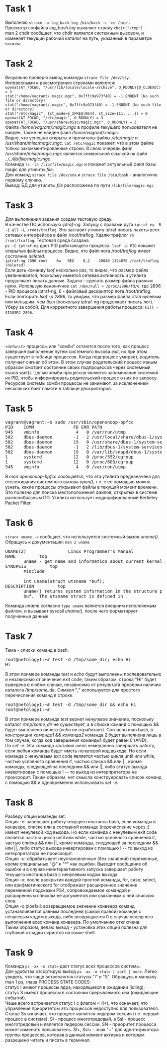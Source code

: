 # Task 1
Выполняю ``strace -o log_bash.log /bin/bash -c 'cd /tmp'``.  
Просмотр логфайла *log_bash.log* выявляет строку ``chdir("/tmp") ``.  
man 2 chdir сообщает, что chdir является системным вызовом, и изменяет текущий рабочий каталог на путь, указанный
в параметре вызова.  

# Task 2
Визуально проверю вывод команды ``strace file /dev/tty``.  
Интересными к рассмотрению строками является:  
``openat(AT_FDCWD, "/usr/lib/locale/locale-archive", O_RDONLY|O_CLOEXEC) = 3``  
``stat("/home/vagrant/.magic.mgc", 0x7ffc9a973f40) = -1 ENOENT (No such file or directory)``   
``stat("/home/vagrant/.magic", 0x7ffc9a973f40) = -1 ENOENT (No such file or directory)``  
``stat("/etc/magic", {st_mode=S_IFREG|0644, st_size=111, ...}) = 0``  
``openat(AT_FDCWD, "/etc/magic", O_RDONLY) = 3``  
``openat(AT_FDCWD, "/usr/share/misc/magic.mgc", O_RDONLY) = 3``  
Файла */home/vagrant/.magic.mgc* в профиле текущего пользователя не найден. Также не найден файл */home/vagrant/.magic*.  
Видно, что успешно открыты и прочитаны файлы */etc/magic* и */usr/share/misc/magic.mgc*. ``cat /etc/magic`` покажет, что в этом файле только закомментированные строки. В свою очередь файл */usr/share/misc/magic.mgc* является символьной ссылкой на файл *../../lib/file/magic.mgс*.  
Команда ``ls -la /lib/file/magic.mgc`` и покажет актуальный файл базы magic для утилиты *file*.  
Для команд ``strace file /dev/sda`` и ``strace file /bin/bash`` - аналогично первому случаю.  
Вывод: БД для утилиты *file* расположена по пути ``/lib/file/magic.mgc``

# Task 3
Для выполнения задания создам тестовую среду.  
В качестве ПО использую *iptraf-ng*. Запущу с правами рута ``iptraf-ng -B -i all -L /root/traflog``. Это заставит утилиту iptraf писать пакеты всех сетевых интерфейсов в файл /root/traflog. Удалю трафлог ``rm /root/traflog``. Тестовая среда создана.   
``ps -C iptraf-ng`` даст PID работающего  процесса. ``lsof -p PID`` покажет открытые файлы процесса. Видно, что файл лога */root/traflog* имеет состояние *deleted*.  
``iptraf-ng 2896 root    6w   REG    8,2    20840 1324076 /root/traflog (deleted)``  
Если дать команду *lsof* несколько раз, то видно, что размер файла увеличивается, поскольку имеется сетевая активность и утилита продолжает писать данные. Задача - сделать размер файла равным нулю. Использую каноничное ``cat /dev/null > /proc/2896/fd/6``, где 2896 - PID процесса iptraf-ng, 6 - файловый дескриптор лога /root/traflog.  
Если повторить *lsof -p 2896*, то увидим, что размер файла стал нулевым или меньшим, чем был (поскольку iptraf-ng продолжает писать лог).   
Уберу за собой. Для корректного завершения работы процесса: ``kill -SIGUSR2 2896``.  

# Task 4
``<defunct>`` процессы или "зомби" остаются после того, как процесс завершил выполнение путем системного вызова *exit*, но при этом существует в таблице процессов. Когда подпроцесс умирает, родитель получает сигнал об этом. В этом случае родительский процесс явным образом смотрит состояние своих подпроцессов через системный вызов wait(). Целью зомби процессов является запоминание системой их PID, чтобы информировать родительский процесс о них по запросу.  
Ресурсов системы зомби процессы не занимают, за исключением нескольких байт памяти в таблице дескрипторов.

# Task 5
<pre>
vagrant@vagrant:~$ sudo /usr/sbin/opensnoop-bpfcc 
PID    COMM               FD ERR PATH
945    vminfo              4   0 /var/run/utmp
582    dbus-daemon        -1   2 /usr/local/share/dbus-1/system-services
582    dbus-daemon        19   0 /usr/share/dbus-1/system-services
582    dbus-daemon        -1   2 /lib/dbus-1/system-services
582    dbus-daemon        19   0 /var/lib/snapd/dbus-1/system-services/
1      systemd            12   0 /proc/552/cgroup
1      systemd            12   0 /proc/603/cgroup
945    vminfo              4   0 /var/run/utmp
</pre>
В *man opensnoop-bpfcc* сообщается, что эта утилита преднаначена для отслеживания системного вызова *open()*, т.е. с ее помощью можно узнать, какие процессы открывают файлы в текущий момент времени. Это полезно для поиска местоположения файлов, открытых в системе разноообразным ПО. Утилита использует модицифированный Berkeley Packet Filter.

# Task 6

``strace uname -a`` сообщает, что используется системный вызов *uname()*.  
Обращусь к документации: ``man 2 uname``  
<pre>
UNAME(2)                Linux Programmer's Manual               UNAME(2)
NAME         top
       uname - get name and information about current kernel
SYNOPSIS         top
       #include <sys/utsname.h>

       int uname(struct utsname *buf);
DESCRIPTION         top
       uname() returns system information in the structure pointed to by
       buf.  The utsname struct is defined in <sys/utsname.h>:
</pre>

Команда *uname* согласно ``type uname`` является внешним исполняемым файлом, и вызывает syscall *uname()*, после чего форматирует полученные данные.   

# Task 7
Тема - списки команд в bash.  
<pre>
root@netology1:~# test -d /tmp/some_dir; echo Hi
Hi
</pre>
В этом примере команды *test* и *echo* будут выполнены последовательно и независимо от значения exit code; таким образом, строка "Hi" будет
выведена в любом случае, независимо от результата проверки наличия каталога */tmp/some_dir*. Символ ";" используется для простого перечисления 
команд в строке.   
<pre>
root@netology1:~# test -d /tmp/some_dir && echo Hi
root@netology1:~#
</pre>
В этом примере команда *test* вернет ненулевое значение, поскольку каталог */tmp/some_dir* не существует, а в списке команд с помощью && будет выполнено ничего (*echo* не отработает). Согласно man bash, в конструкции *команда1 && команда2* команда 2 будет выполнена лишь в том случае, когда код завершения команды1 будет равен 0 (AND).  
По *set -e*. Эта команда заставил шелл немедленно завершать работу, если любая команда будет иметь ненулевой код выхода. Но если команда с ненулевым exit code является частью цикла until или while, частью условного сравнения if, частью списка && или ||, кроме команды, следующей за последним && или ||, либо статус выхода инвертирован с помощью ! -- то выход из интерпретатора не происходит. Таким образом, нет смысла  конструировать список команд с помощью && и одновременно использовать *set -e*.   

# Task 8
Разберу опции команды set.  
Опция -e: завершает работу текущего инстанса bash, если команды в конвеере, списке или в составной команде (перечисление через ;) имеют ненулевой код выхода. Но если команда с ненулевым exit code является частью цикла until или while, частью условного сравнения if, частью списка && или ||, кроме команды, следующей за последним && или ||, либо статус выхода инвертирован с помощью ! -- то выход из интерпретатора не происходит.  
Опция -u: обрабатывает неустановленные (без значений) переменные, кроме специальных "@" и "*" как ошибки. Выводит сообщение об ошибке и в случае неинтерактивного запуска завершает работу текущего инстанса bash с ненулевым кодом выхода.  
Опция -x: после раскрытия каждой простой команды, for, case, select, или арифметического for отображает расширенное значение переменной подсказки PS4, сопровождаемое командой и  расширенным списком ее аргументов или связанным с ней списком слов.  
Опция -o pipefail: возвращаемое значение конвеера команд устанавливается равным последней (самой правой) команде с ненулевым кодом выхода, либо возвращается 0 в случае успешного выполнения всех команд конвеера. По умолчанию отключена.  
Таким образом, делаю вывод - установка этих опций полезна для глубокой отладки скриптов на языке shell.  

# Task 9
Команда ``ps -ax -o stat=`` даст статус всех процессов системы.  
Для удобства отсортирую вывод ``ps -ax -o stat= | sort | more``. Легко увидеть, что чаще встречаются  статусы "I" и "S". Обращусь к мануалу man 1 ps, глава PROCESS STATE CODES:  
статус I имеют процессы ядра, находящиеся в ожидании (idling);  
статус S имеют процессы в состоянии прерываемого сна (ожидающие событий).  
Чаще всего встречается статус I с флагом < (I<), что  означает, что управление приоритетом это процессов недоступно для пользователя.  
Статус Ss означает, что процесс является лидером сессии (т.е. первый процесс в системе). Sl - процесс многотредовый, а Ssl - процесс многотредовый и является лидером сессии. SN - приоритет процесса может изменять пользователь. Sl+, Ssl+ - знак "+" для идентификатора  группы процессов, которая в данный момент активна и которым разрешено читать и писать в терминал.   

